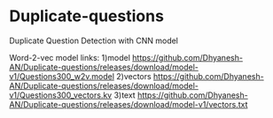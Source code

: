 # Duplicate-questions
Duplicate Question Detection with CNN model 

Word-2-vec model links:
1)model
https://github.com/Dhyanesh-AN/Duplicate-questions/releases/download/model-v1/Questions300_w2v.model
2)vectors
https://github.com/Dhyanesh-AN/Duplicate-questions/releases/download/model-v1/Questions300_vectors.kv
3)text
https://github.com/Dhyanesh-AN/Duplicate-questions/releases/download/model-v1/vectors.txt
